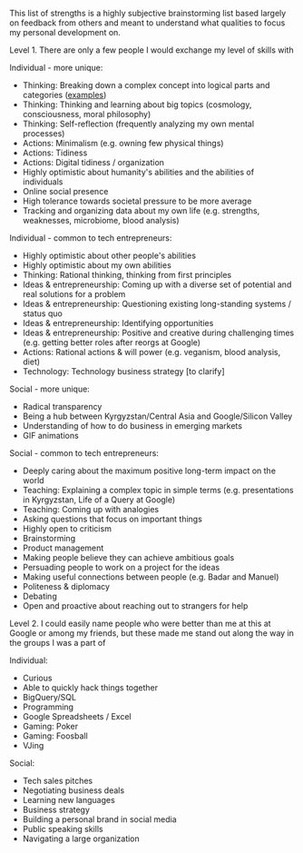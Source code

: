 This list of strengths is a highly subjective brainstorming list based largely on feedback from others
and meant to understand what qualities to focus my personal development on.


Level 1. There are only a few people I would exchange my level of skills with

Individual - more unique:
 * Thinking: Breaking down a complex concept into logical parts and categories ([examples](https://github.com/tilek/about-me/blob/updates/categorization_examples.md))
 * Thinking: Thinking and learning about big topics (cosmology, consciousness, moral philosophy)
 * Thinking: Self-reflection (frequently analyzing my own mental processes)
 * Actions: Minimalism (e.g. owning few physical things)
 * Actions: Tidiness
 * Actions: Digital tidiness / organization
 * Highly optimistic about humanity's abilities and the abilities of individuals
 * Online social presence
 * High tolerance towards societal pressure to be more average
 * Tracking and organizing data about my own life (e.g. strengths, weaknesses, microbiome, blood analysis)

Individual - common to tech entrepreneurs:
 * Highly optimistic about other people's abilities
 * Highly optimistic about my own abilities
 * Thinking: Rational thinking, thinking from first principles
 * Ideas & entrepreneurship: Coming up with a diverse set of potential and real solutions for a problem
 * Ideas & entrepreneurship: Questioning existing long-standing systems / status quo
 * Ideas & entrepreneurship: Identifying opportunities
 * Ideas & entrepreneurship: Positive and creative during challenging times (e.g. getting better roles after reorgs at Google)
 * Actions: Rational actions & will power (e.g. veganism, blood analysis, diet)
 * Technology: Technology business strategy [to clarify]

Social - more unique:
 * Radical transparency
 * Being a hub between Kyrgyzstan/Central Asia and Google/Silicon Valley
 * Understanding of how to do business in emerging markets
 * GIF animations
 
Social - common to tech entrepreneurs:
 * Deeply caring about the maximum positive long-term impact on the world
 * Teaching: Explaining a complex topic in simple terms (e.g. presentations in Kyrgyzstan, Life of a Query at Google)
 * Teaching: Coming up with analogies
 * Asking questions that focus on important things
 * Highly open to criticism
 * Brainstorming
 * Product management
 * Making people believe they can achieve ambitious goals
 * Persuading people to work on a project for the ideas
 * Making useful connections between people (e.g. Badar and Manuel)
 * Politeness & diplomacy
 * Debating
 * Open and proactive about reaching out to strangers for help


Level 2. I could easily name people who were better than me at this at Google or among my friends, 
but these made me stand out along the way in the groups I was a part of

Individual:
 * Curious
 * Able to quickly hack things together
 * BigQuery/SQL
 * Programming
 * Google Spreadsheets / Excel
 * Gaming: Poker
 * Gaming: Foosball
 * VJing 

Social:
 * Tech sales pitches
 * Negotiating business deals
 * Learning new languages
 * Business strategy
 * Building a personal brand in social media
 * Public speaking skills
 * Navigating a large organization
